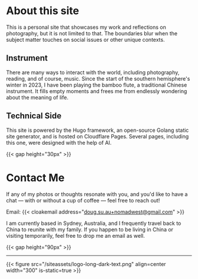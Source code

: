 # About this site

This is a personal site that showcases my work and reflections on photography, but it is not limited to that. The boundaries blur when the subject matter touches on social issues or other unique contexts.

## Instrument

There are many ways to interact with the world, including photography, reading, and of course, music. Since the start of the southern hemisphere's winter in 2023, I have been playing the bamboo flute, a traditional Chinese instrument. It fills empty moments and frees me from endlessly wondering about the meaning of life.

## Technical Side

This site is powered by the Hugo framework, an open-source Golang static site generator, and is hosted on Cloudflare Pages. Several pages, including this one, were designed with the help of AI.

{{< gap height="30px" >}}

# Contact Me

If any of my photos or thoughts resonate with you, and you'd like to have a chat — with or without a cup of coffee — feel free to reach out!

Email: {{< cloakemail address="doug.su.au+nomadwest@gmail.com" >}}


I am currently based in Sydney, Australia, and I frequently travel back to China to reunite with my family. If you happen to be living in China or visiting temporarily, feel free to drop me an email as well.


{{< gap height="90px" >}}

---

{{< figure src="/siteassets/logo-long-dark-text.png" align=center width="300" is-static=true >}}
